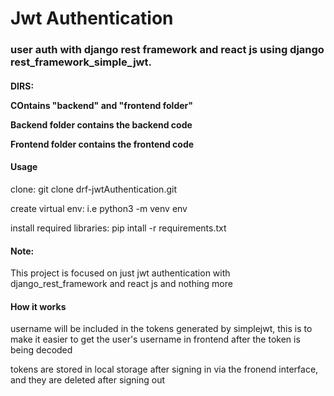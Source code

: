 # Jwt Authentication 
<h3>user auth with django rest framework and react js using django rest_framework_simple_jwt.</h3>

<h4>DIRS:</4>
<p>COntains "backend" and "frontend folder"</p>
<p>Backend folder contains the backend code</p>
<p>Frontend folder contains the frontend code</p>

<h4>Usage</h4>
<p>clone: git clone drf-jwtAuthentication.git</p>
<p>create virtual env: i.e python3 -m venv env</p>
<p>install required libraries: pip intall -r requirements.txt</p> 

<h4>Note:</h4>
<p>This project is focused on just jwt authentication with django_rest_framework and react js and nothing more</p>

<h4>How it works</h4>
<p> username will be included in the tokens generated by simplejwt, this is to make it easier to get the user's username in frontend after the token is being decoded</p>
<p> tokens are stored in local storage after signing in via the fronend interface, and they are deleted after signing out</p>

